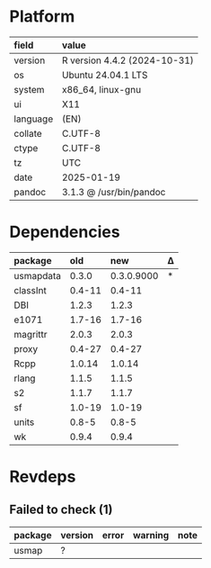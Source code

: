 # Platform

|field    |value                        |
|:--------|:----------------------------|
|version  |R version 4.4.2 (2024-10-31) |
|os       |Ubuntu 24.04.1 LTS           |
|system   |x86_64, linux-gnu            |
|ui       |X11                          |
|language |(EN)                         |
|collate  |C.UTF-8                      |
|ctype    |C.UTF-8                      |
|tz       |UTC                          |
|date     |2025-01-19                   |
|pandoc   |3.1.3 @ /usr/bin/pandoc      |

# Dependencies

|package   |old    |new        |Δ  |
|:---------|:------|:----------|:--|
|usmapdata |0.3.0  |0.3.0.9000 |*  |
|classInt  |0.4-11 |0.4-11     |   |
|DBI       |1.2.3  |1.2.3      |   |
|e1071     |1.7-16 |1.7-16     |   |
|magrittr  |2.0.3  |2.0.3      |   |
|proxy     |0.4-27 |0.4-27     |   |
|Rcpp      |1.0.14 |1.0.14     |   |
|rlang     |1.1.5  |1.1.5      |   |
|s2        |1.1.7  |1.1.7      |   |
|sf        |1.0-19 |1.0-19     |   |
|units     |0.8-5  |0.8-5      |   |
|wk        |0.9.4  |0.9.4      |   |

# Revdeps

## Failed to check (1)

|package |version |error |warning |note |
|:-------|:-------|:-----|:-------|:----|
|usmap   |?       |      |        |     |

